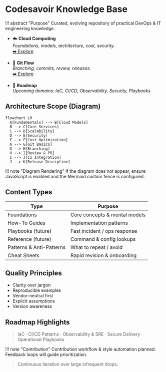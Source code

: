 # Codesavoir Knowledge Base

!!! abstract "Purpose"
    Curated, evolving repository of practical DevOps & IT engineering knowledge.

<div class="grid cards" markdown>

-   :cloud: **Cloud Computing**  
    _Foundations, models, architecture, cost, security._  
    [:arrow_right: Explore](cloud-computing/overview.md)

-   :twisted_rightwards_arrows: **Git Flow**  
    _Branching, commits, review, releases._  
    [:arrow_right: Explore](git-flow/overview.md)

-   :compass: **Roadmap**  
    _Upcoming domains: IaC, CI/CD, Observability, Security, Playbooks._

</div>

## Architecture Scope (Diagram)
```mermaid
flowchart LR
  A[Fundamentals] --> B[Cloud Models]
  B --> C[Core Services]
  C --> D[Scalability]
  D --> E[Security]
  E --> F[Cost Optimization]
  A --> G[Git Basics]
  G --> H[Branching]
  H --> I[Review & PR]
  I --> J[CI Integration]
  J --> K[Release Discipline]
```

!!! note "Diagram Rendering"
    If the diagram does not appear, ensure JavaScript is enabled and the Mermaid custom fence is configured.

## Content Types
| Type | Purpose |
|------|---------|
| Foundations | Core concepts & mental models |
| How-To Guides | Implementation patterns |
| Playbooks (future) | Fast incident / ops response |
| Reference (future) | Command & config lookups |
| Patterns & Anti-Patterns | What to repeat / avoid |
| Cheat Sheets | Rapid revision & onboarding |

## Quality Principles
- Clarity over jargon
- Reproducible examples
- Vendor-neutral first
- Explicit assumptions
- Version awareness

## Roadmap Highlights
> IaC · CI/CD Patterns · Observability & SRE · Secure Delivery · Operational Playbooks

!!! note "Contribution"
    Contribution workflow & style automation planned. Feedback loops will guide prioritization.

> Continuous iteration over large infrequent drops.
